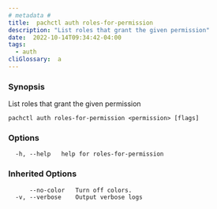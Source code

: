 ```yaml
---
# metadata # 
title:  pachctl auth roles-for-permission
description: "List roles that grant the given permission"
date:  2022-10-14T09:34:42-04:00
tags:
  - auth
cliGlossary:  a
---
```


### Synopsis

List roles that grant the given permission

```
pachctl auth roles-for-permission <permission> [flags]
```

### Options

```
  -h, --help   help for roles-for-permission
```

### Inherited Options

```
      --no-color   Turn off colors.
  -v, --verbose    Output verbose logs
```

